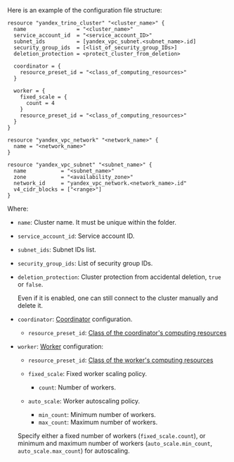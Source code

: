 Here is an example of the configuration file structure:

```hcl
resource "yandex_trino_cluster" "<cluster_name>" {
  name                = "<cluster_name>"
  service_account_id  = "<service_account_ID>"
  subnet_ids          = [yandex_vpc_subnet.<subnet_name>.id]
  security_group_ids  = [<list_of_security_group_IDs>]
  deletion_protection = <protect_cluster_from_deletion>

  coordinator = {
    resource_preset_id = "<class_of_computing_resources>"
  }

  worker = {
    fixed_scale = {
      count = 4
    }
    resource_preset_id = "<class_of_computing_resources>"
  }
}

resource "yandex_vpc_network" "<network_name>" {
  name = "<network_name>"
}

resource "yandex_vpc_subnet" "<subnet_name>" {
  name           = "<subnet_name>"
  zone           = "<availability_zone>"
  network_id     = "yandex_vpc_network.<network_name>.id"
  v4_cidr_blocks = ["<range>"]
}
```

Where:

* `name`: Cluster name. It must be unique within the folder.
* `service_account_id`: Service account ID.
* `subnet_ids`: Subnet IDs list.
* `security_group_ids`: List of security group IDs.
* `deletion_protection`: Cluster protection from accidental deletion, `true` or `false`.

    Even if it is enabled, one can still connect to the cluster manually and delete it.

* `coordinator`: [Coordinator](../../../managed-trino/concepts/index.md#coordinator) configuration.

    * `resource_preset_id`: [Class of the coordinator's computing resources](../../../managed-trino/concepts/instance-types.md)

* `worker`: [Worker](../../../managed-trino/concepts/index.md#workers) configuration:

    * `resource_preset_id`: [Class of the worker's computing resources](../../../managed-trino/concepts/instance-types.md)

    * `fixed_scale`: Fixed worker scaling policy.

        * `count`: Number of workers.

    * `auto_scale`: Worker autoscaling policy.

        * `min_count`: Minimum number of workers.
        * `max_count`: Maximum number of workers.

    Specify either a fixed number of workers (`fixed_scale.count`), or minimum and maximum number of workers (`auto_scale.min_count`, `auto_scale.max_count`) for autoscaling.
